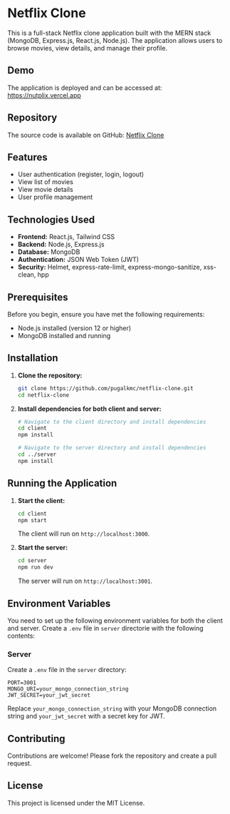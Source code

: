 # Netflix Clone
This is a full-stack Netflix clone application built with the MERN stack (MongoDB, Express.js, React.js, Node.js). The application allows users to browse movies, view details, and manage their profile.

## Demo
The application is deployed and can be accessed at: <a href="https://nutplix.vercel.app/" target="_blank">https://nutplix.vercel.app</a>

## Repository
The source code is available on GitHub: [Netflix Clone](https://github.com/pugalkmc/netflix-clone.git)

## Features
- User authentication (register, login, logout)
- View list of movies
- View movie details
- User profile management

## Technologies Used
- **Frontend:** React.js, Tailwind CSS
- **Backend:** Node.js, Express.js
- **Database:** MongoDB
- **Authentication:** JSON Web Token (JWT)
- **Security:** Helmet, express-rate-limit, express-mongo-sanitize, xss-clean, hpp

## Prerequisites
Before you begin, ensure you have met the following requirements:
- Node.js installed (version 12 or higher)
- MongoDB installed and running

## Installation
1. **Clone the repository:**
   ```bash
   git clone https://github.com/pugalkmc/netflix-clone.git
   cd netflix-clone
   ```

2. **Install dependencies for both client and server:**
   ```bash
   # Navigate to the client directory and install dependencies
   cd client
   npm install

   # Navigate to the server directory and install dependencies
   cd ../server
   npm install
   ```

## Running the Application
1. **Start the client:**
   ```bash
   cd client
   npm start
   ```

   The client will run on `http://localhost:3000`.

2. **Start the server:**
   ```bash
   cd server
   npm run dev
   ```

   The server will run on `http://localhost:3001`.

## Environment Variables
You need to set up the following environment variables for both the client and server. Create a `.env` file in `server` directorie with the following contents:

### Server
Create a `.env` file in the `server` directory:

```
PORT=3001
MONGO_URI=your_mongo_connection_string
JWT_SECRET=your_jwt_secret
```

Replace `your_mongo_connection_string` with your MongoDB connection string and `your_jwt_secret` with a secret key for JWT.

## Contributing
Contributions are welcome! Please fork the repository and create a pull request.

## License
This project is licensed under the MIT License.
